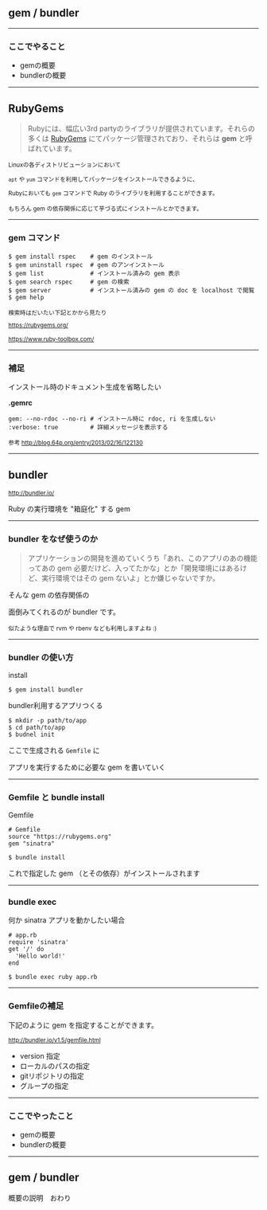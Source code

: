 ## gem / bundler

---

### ここでやること

- gemの概要
- bundlerの概要

---

## RubyGems

> Rubyには、幅広い3rd partyのライブラリが提供されています。それらの多くは [RubyGems](https://rubygems.org/) にてパッケージ管理されており、それらは **gem** と呼ばれています。

<small>

Linuxの各ディストリビューションにおいて

`apt` や `yum` コマンドを利用してパッケージをインストールできるように、

Rubyにおいても `gem` コマンドで Ruby のライブラリを利用することができます。

もちろん gem の依存関係に応じて芋づる式にインストールとかできます。
</small>

---

### gem コマンド

```
$ gem install rspec    # gem のインストール
$ gem uninstall rspec  # gem のアンインストール
$ gem list             # インストール済みの gem 表示
$ gem search rspec     # gem の検索
$ gem server           # インストール済みの gem の doc を localhost で閲覧
$ gem help
```

<small>
検索時はだいたい下記とかから見たり

https://rubygems.org/

https://www.ruby-toolbox.com/
</small>

---

### 補足


インストール時のドキュメント生成を省略したい

**.gemrc**

```
gem: --no-rdoc --no-ri # インストール時に rdoc, ri を生成しない
:verbose: true         # 詳細メッセージを表示する
```

<small>参考
http://blog.64p.org/entry/2013/02/16/122130
</small>

---

## bundler

<small>http://bundler.io/</small>

Ruby の実行環境を "箱庭化" する gem

---

### bundler をなぜ使うのか


> アプリケーションの開発を進めていくうち「あれ、このアプリのあの機能ってあの gem 必要だけど、入ってたかな」とか「開発環境にはあるけど、実行環境ではその gem ないよ」とか嫌じゃないですか。


そんな gem の依存関係の

面倒みてくれるのが bundler です。

<small>似たような理由で rvm や rbenv なども利用しますよね :)</small>

---

### bundler の使い方

install
```
$ gem install bundler
```

bundler利用するアプリつくる

```
$ mkdir -p path/to/app
$ cd path/to/app
$ budnel init
```

ここで生成される `Gemfile` に

アプリを実行するために必要な gem を書いていく

---

### Gemfile と bundle install

Gemfile

```
# Gemfile
source "https://rubygems.org"
gem "sinatra"
```

```
$ bundle install
```

これで指定した gem （とその依存）がインストールされます

---

### bundle exec

何か sinatra アプリを動かしたい場合

```
# app.rb
require 'sinatra'
get '/' do
  'Hello world!'
end
```

```
$ bundle exec ruby app.rb
```

---

### Gemfileの補足


下記のように gem を指定することができます。

<small>http://bundler.io/v1.5/gemfile.html</small>

- version 指定
- ローカルのパスの指定
- gitリポジトリの指定
- グループの指定


---

### ここでやったこと

- gemの概要
- bundlerの概要

---

## gem / bundler

概要の説明　おわり